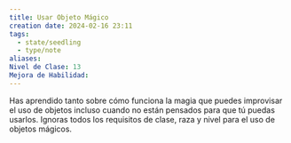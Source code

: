 ```yaml
---
title: Usar Objeto Mágico
creation date: 2024-02-16 23:11
tags:
  - state/seedling
  - type/note
aliases: 
Nivel de Clase: 13
Mejora de Habilidad:
---
```

Has aprendido tanto sobre cómo funciona la magia que puedes improvisar el uso de objetos incluso cuando no están pensados para que tú puedas usarlos. Ignoras todos los requisitos de clase, raza y nivel para el uso de objetos mágicos.


